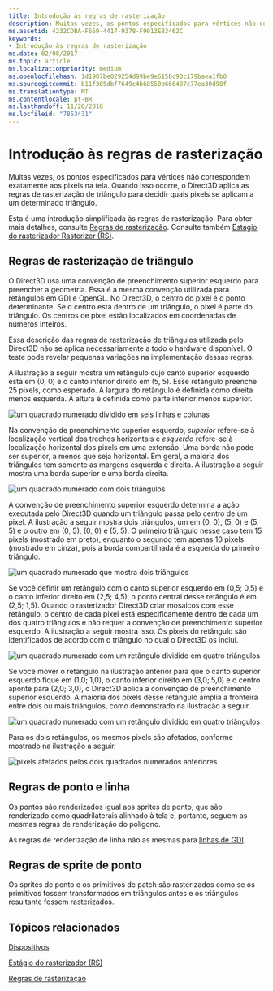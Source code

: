 ```yaml
---
title: Introdução às regras de rasterização
description: Muitas vezes, os pontos especificados para vértices não correspondem exatamente aos pixels na tela. Quando isso ocorre, o Direct3D aplica as regras de rasterização de triângulo para decidir quais pixels se aplicam a um determinado triângulo.
ms.assetid: 4232CDBA-F669-4417-9378-F9013E83462C
keywords:
- Introdução às regras de rasterização
ms.date: 02/08/2017
ms.topic: article
ms.localizationpriority: medium
ms.openlocfilehash: 1d1907be029254d99be9e6158c93c179baea1fb0
ms.sourcegitcommit: b11f305dbf7649c4b68550b666487c77ea30d98f
ms.translationtype: MT
ms.contentlocale: pt-BR
ms.lasthandoff: 11/28/2018
ms.locfileid: "7853431"
---
```

# <a name="introduction-to-rasterization-rules"></a>Introdução às regras de rasterização


Muitas vezes, os pontos especificados para vértices não correspondem exatamente aos pixels na tela. Quando isso ocorre, o Direct3D aplica as regras de rasterização de triângulo para decidir quais pixels se aplicam a um determinado triângulo.

Esta é uma introdução simplificada às regras de rasterização. Para obter mais detalhes, consulte [Regras de rasterização](rasterization-rules.md). Consulte também [Estágio do rasterizador Rasterizer (RS)](rasterizer-stage--rs-.md).

## <a name="span-idtrianglerasterizationrulesspanspan-idtrianglerasterizationrulesspanspan-idtrianglerasterizationrulesspantriangle-rasterization-rules"></a><span id="Triangle_Rasterization_Rules"></span><span id="triangle_rasterization_rules"></span><span id="TRIANGLE_RASTERIZATION_RULES"></span>Regras de rasterização de triângulo


O Direct3D usa uma convenção de preenchimento superior esquerdo para preencher a geometria. Essa é a mesma convenção utilizada para retângulos em GDI e OpenGL. No Direct3D, o centro do pixel é o ponto determinante. Se o centro está dentro de um triângulo, o pixel é parte do triângulo. Os centros de pixel estão localizados em coordenadas de números inteiros.

Essa descrição das regras de rasterização de triângulos utilizada pelo Direct3D não se aplica necessariamente a todo o hardware disponível. O teste pode revelar pequenas variações na implementação dessas regras.

A ilustração a seguir mostra um retângulo cujo canto superior esquerdo está em (0, 0) e o canto inferior direito em (5, 5). Esse retângulo preenche 25 pixels, como esperado. A largura do retângulo é definida como direita menos esquerda. A altura é definida como parte inferior menos superior.

![um quadrado numerado dividido em seis linhas e colunas](images/pixmap.png)

Na convenção de preenchimento superior esquerdo, *superior* refere-se à localização vertical dos trechos horizontais e *esquerdo* refere-se à localização horizontal dos pixels em uma extensão. Uma borda não pode ser superior, a menos que seja horizontal. Em geral, a maioria dos triângulos tem somente as margens esquerda e direita. A ilustração a seguir mostra uma borda superior e uma borda direita.

![um quadrado numerado com dois triângulos](images/triedge.png)

A convenção de preenchimento superior esquerdo determina a ação executada pelo Direct3D quando um triângulo passa pelo centro de um pixel. A ilustração a seguir mostra dois triângulos, um em (0, 0), (5, 0) e (5, 5) e o outro em (0, 5), (0, 0) e (5, 5). O primeiro triângulo nesse caso tem 15 pixels (mostrado em preto), enquanto o segundo tem apenas 10 pixels (mostrado em cinza), pois a borda compartilhada é a esquerda do primeiro triângulo.

![um quadrado numerado que mostra dois triângulos](images/twotris.png)

Se você definir um retângulo com o canto superior esquerdo em (0,5; 0,5) e o canto inferior direito em (2,5; 4,5), o ponto central desse retângulo é em (2,5; 1,5). Quando o rasterizador Direct3D criar mosaicos com esse retângulo, o centro de cada pixel está especificamente dentro de cada um dos quatro triângulos e não requer a convenção de preenchimento superior esquerdo. A ilustração a seguir mostra isso. Os pixels do retângulo são identificados de acordo com o triângulo no qual o Direct3D os inclui.

![um quadrado numerado com um retângulo dividido em quatro triângulos](images/noambig.png)

Se você mover o retângulo na ilustração anterior para que o canto superior esquerdo fique em (1,0; 1,0), o canto inferior direito em (3,0; 5,0) e o centro aponte para (2,0; 3,0), o Direct3D aplica a convenção de preenchimento superior esquerdo. A maioria dos pixels desse retângulo amplia a fronteira entre dois ou mais triângulos, como demonstrado na ilustração a seguir.

![um quadrado numerado com um retângulo dividido em quatro triângulos](images/fillrule.png)

Para os dois retângulos, os mesmos pixels são afetados, conforme mostrado na ilustração a seguir.

![pixels afetados pelos dois quadrados numerados anteriores](images/samepix.png)

## <a name="span-idpointandlinerulesspanspan-idpointandlinerulesspanspan-idpointandlinerulesspanpoint-and-line-rules"></a><span id="Point_and_Line_Rules"></span><span id="point_and_line_rules"></span><span id="POINT_AND_LINE_RULES"></span>Regras de ponto e linha


Os pontos são renderizados igual aos sprites de ponto, que são renderizado como quadrilaterais alinhado à tela e, portanto, seguem as mesmas regras de renderização do polígono.

As regras de renderização de linha não as mesmas para [linhas de GDI](https://msdn.microsoft.com/library/windows/desktop/dd145027).

## <a name="span-idpointspriterulesspanspan-idpointspriterulesspanspan-idpointspriterulesspanpoint-sprite-rules"></a><span id="Point_Sprite_Rules"></span><span id="point_sprite_rules"></span><span id="POINT_SPRITE_RULES"></span>Regras de sprite de ponto


Os sprites de ponto e os primitivos de patch são rasterizados como se os primitivos fossem transformados em triângulos antes e os triângulos resultante fossem rasterizados.

## <a name="span-idrelated-topicsspanrelated-topics"></a><span id="related-topics"></span>Tópicos relacionados


[Dispositivos](devices.md)

[Estágio do rasterizador (RS)](rasterizer-stage--rs-.md)

[Regras de rasterização](rasterization-rules.md)

 

 




